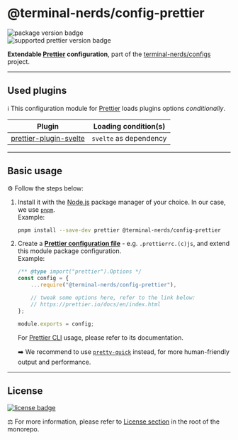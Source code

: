 # @terminal-nerds/config-prettier

![package version badge]\
![supported prettier version badge]

**Extendable [Prettier] configuration**, part of the [terminal-nerds/configs] project.

[package version badge]: https://img.shields.io/github/package-json/v/terminal-nerds/configs?filename=packages%2Fprettier%2Fpackage.json&style=for-the-badge
[supported prettier version badge]: https://img.shields.io/github/package-json/dependency-version/terminal-nerds/configs/prettier?filename=packages%2Fprettier%2Fpackage.json&style=for-the-badge
[prettier]: https://prettier.io
[terminal-nerds/configs]: https://github.com/terminal-nerds/configs

---

## Used plugins

ℹ️ This configuration module for [Prettier] loads plugins options _conditionally_.

| Plugin                   | Loading condition(s)   |
| ------------------------ | ---------------------- |
| [prettier-plugin-svelte] | `svelte` as dependency |

[prettier-plugin-svelte]: https://github.com/sveltejs/prettier-plugin-svelte

---

## Basic usage

⚙️ Follow the steps below:

1. Install it with the [Node.js] package manager of your choice. In our case,
   we use [`pnpm`](pnpm).\
   Example:

    ```sh
    pnpm install --save-dev prettier @terminal-nerds/config-prettier
    ```

    [node.js]: https://nodejs.org/en/
    [`pnpm`]: https://pnpm.io/

1. Create a **[Prettier configuration file]** - e.g. `.prettierrc.(c)js`, and extend
   this module package configuration.\
   Example:

    ```js
    /** @type import("prettier").Options */
    const config = {
    	...require("@terminal-nerds/config-prettier"),

    	// tweak some options here, refer to the link below:
    	// https://prettier.io/docs/en/index.html
    };

    module.exports = config;
    ```

    For [Prettier CLI] usage, please refer to its documentation.

    ➡️ We recommend to use [`pretty-quick`](pretty-quick) instead, for more
    human-friendly output and performance.

    [prettier configuration file]: https://prettier.io/docs/en/configuration.html
    [prettier cli]: https://prettier.io/docs/en/cli.html
    [pretty-quick]: https://github.com/azz/pretty-quick

---

## License

[![license badge]][license]

⚖️ For more information, please refer to [License section] in the root of the monorepo.

[license badge]: https://img.shields.io/github/license/terminal-nerds/configs?style=for-the-badge
[license]: https://github.com/terminal-nerds/configs/blob/main/LICENSE.md
[license section]: https://github.com/terminal-nerds/configs#License
